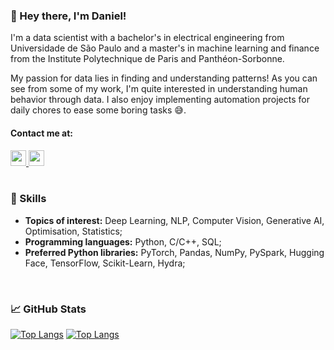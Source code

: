 ### :wave: Hey there, I'm Daniel!

I'm a data scientist with a bachelor's in electrical engineering from Universidade de São Paulo and a master's in machine learning and finance from the Institute Polytechnique de Paris and Panthéon-Sorbonne.

My passion for data lies in finding and understanding patterns! As you can see from some of my work, I'm quite interested in understanding human behavior through data. I also enjoy implementing automation projects for daily chores to ease some boring tasks :sweat_smile:.

#### Contact me at:

<a href="https://www.linkedin.com/in/daniel-jorge-deutsch/">
    <img height="25" src="https://cdn2.iconfinder.com/data/icons/social-icon-3/512/social_style_3_in-306.png"/>
</a>
<a href="mailto:danieljorged1@gmail.com">
    <img height="25" src="https://cdn4.iconfinder.com/data/icons/social-media-logos-6/512/112-gmail_email_mail-256.png"/>
</a>


<br>
<br>

### :brain: Skills

- **Topics of interest:** Deep Learning, NLP, Computer Vision, Generative AI, Optimisation, Statistics;
- **Programming languages:** Python, C/C++, SQL; 
- **Preferred Python libraries:** PyTorch, Pandas, NumPy, PySpark, Hugging Face, TensorFlow, Scikit-Learn, Hydra;


<br>

### :chart_with_upwards_trend: GitHub Stats

[![Top Langs](https://github-readme-stats.vercel.app/api/top-langs/?username=daniel-deutsch)](https://github.com/daniel-deutsch)
[![Top Langs](https://github-readme-stats.vercel.app/api?username=daniel-deutsch&show_icons=true&locale=en)](https://github.com/daniel-deutsch)
